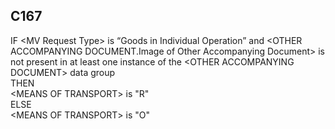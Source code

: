 ## C167
IF &lt;MV Request Type&gt; is “Goods in Individual Operation” and &lt;OTHER ACCOMPANYING DOCUMENT.Image of Other Accompanying Document&gt; is not present in at least one instance of the &lt;OTHER ACCOMPANYING DOCUMENT&gt; data group  
THEN  
     &lt;MEANS OF TRANSPORT&gt; is "R"  
ELSE   
     &lt;MEANS OF TRANSPORT&gt; is "O"
